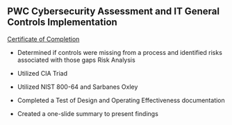 ## PWC Cybersecurity Assessment and IT General Controls Implementation 

<a href="https://forage-uploads-prod.s3.amazonaws.com/completion-certificates/CA4pBqsy4b4PdyaBP/4KqDALSkyRNPXjQGa_CA4pBqsy4b4PdyaBP_7xKJisfSm6yWBJk9S_1750412922028_completion_certificate.pdf">Certificate of Completion </a>

- Determined if controls were missing from a process and identified risks associated with those gaps
  Risk Analysis
  
- Utilized CIA Triad
- Utilized NIST 800-64 and Sarbanes Oxley 
- Completed a Test of Design and Operating Effectiveness documentation
- Created a one-slide summary to present findings
